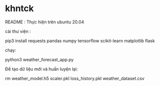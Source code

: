 # khntck

README :
Thực hiện trên ubuntu 20.04

cài thư viện :

pip3 install requests pandas numpy tensorflow scikit-learn matplotlib flask

chạy:

python3 weather_forecast_app.py

Để tạo dữ liệu mới và huấn luyện lại: 

rm weather_model.h5 scaler.pkl loss_history.pkl weather_dataset.csv
